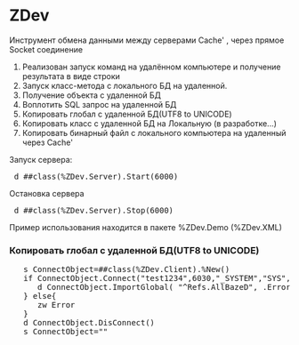 # ZDev
Инструмент обмена данными между серверами Cache' , через прямое Socket соединение
1) Реализован запуск команд на удалённом компьютере и получение результата в виде строки
2) Запуск класс-метода с локального БД на удаленной.
3) Получение объекта с удаленной БД
4) Воплотить SQL запрос на удаленной БД
5) Копировать глобал с удаленной БД(UTF8 to UNICODE)
6) Копировать класс с удаленной БД на Локальную (в разработке...)
7) Копировать бинарный файл с локального компьютера на удаленный через Cache'

Запуск сервера:
<pre> d ##class(%ZDev.Server).Start(6000) </pre>
Остановка сервера
<pre> d ##class(%ZDev.Server).Stop(6000) </pre>

Пример использования находится в пакете %ZDev.Demo (%ZDev.XML)

<h3>Копировать глобал с удаленной БД(UTF8 to UNICODE)</h3>
 <pre>
   s ConnectObject=##class(%ZDev.Client).%New()
   if ConnectObject.Connect("test1234",6030,"_SYSTEM","SYS","USER",.Error)=1 {
      d ConnectObject.ImportGlobal( "^Refs.AllBazeD", .Error ,1)
   } else{
      zw Error	
   }
   d ConnectObject.DisConnect()
   s ConnectObject=""
  </pre>

